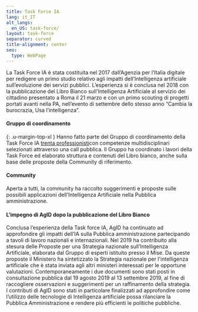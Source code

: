 ```yaml
---
title: Task Force IA
lang: it_IT
alt_langs:
  en_US: task-force/
layout: task-force
separator: curved
title-alignment: center
seo:
  type: WebPage
---
```

La Task Force IA è stata costituita nel 2017 dall’Agenzia per l’Italia digitale per redigere un primo studio relativo agli impatti dell’Intelligenza artificiale sull’evoluzione dei servizi pubblici.
L’esperienza si è conclusa nel 2018 con la pubblicazione del Libro Bianco sull’Intelligenza Artificiale al servizio dei cittadino presentato a Roma il 21 marzo e con un primo scouting di progetti portati avanti nella PA, nell’evento di settembre dello stesso anno “Cambia la burocrazia, Usa l’intelligenza”.

#### Gruppo di coordinamento
{: .u-margin-top-xl }
Hanno fatto parte del Gruppo di coordinamento della Task Force IA [trenta professionisti](#coordinamento)con competenze multidisciplinari selezionati attraverso una call pubblica.
Il Gruppo ha coordinato i lavori della Task Force ed elaborato struttura e contenuti del Libro bianco, anche sulla base delle proposte della Community di riferimento.

#### Community

Aperta a tutti, la community ha raccolto suggerimenti e proposte sulle possibili applicazioni dell’Intelligenza Artificiale nella Pubblica amministrazione.

#### L’impegno di AgID dopo la pubblicazione del Libro Bianco
Conclusa l’esperienza della Task force IA, AgID ha continuato ad approfondire gli impatti dell’IA sulla Pubblica amministrazione partecipando a tavoli di lavoro nazionali e internazionali.
Nel 2019 ha contribuito alla stesura delle Proposte per una Strategia nazionale sull’Intelligenza Artificiale, elaborata dal Gruppo di esperti istituito presso il Mise.
Da queste proposte il Ministero ha sintetizzato la Strategia nazionale per l'intelligenza artificiale che è stata inviata agli altri ministeri interessati per le opportune valutazioni.
Contemporaneamente i due documenti sono stati posti in consultazione pubblica dal 19 agosto 2019 al 13 settembre 2019, al fine di raccogliere osservazioni e suggerimenti per un raffinamento della strategia.
I contributi di AgID sono stati in particolare finalizzati ad approfondire come l’utilizzo delle tecnologie di Intelligenza artificiale possa rilanciare la Pubblica Amministrazione e rendere più efficienti le politiche pubbliche.
